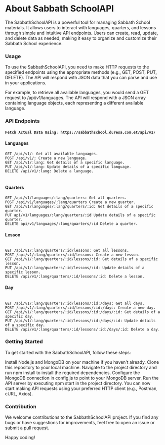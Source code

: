 # About Sabbath SchoolAPI
The SabbathSchoolAPI is a powerful tool for managing Sabbath School materials. It allows users to interact with languages, quarters, and lessons through simple and intuitive API endpoints. Users can create, read, update, and delete data as needed, making it easy to organize and customize their Sabbath School experience.

### Usage
To use the SabbathSchoolAPI, you need to make HTTP requests to the specified endpoints using the appropriate methods (e.g., GET, POST, PUT, DELETE). The API will respond with JSON data that you can parse and use in your applications.

For example, to retrieve all available languages, you would send a GET request to /api/v1/languages. The API will respond with a JSON array containing language objects, each representing a different available language.

### API Endpoints

#### `Fetch Actual Data Using: https://sabbathschool.duresa.com.et/api/v1/`

#### Languages<br/>
`GET /api/v1/: Get all available languages.`<br/>
`POST /api/v1/: Create a new language.`<br/>
`GET /api/v1/:lang: Get details of a specific language.`<br/>
`PUT /api/v1/:lang: Update details of a specific language.`<br/>
`DELETE /api/v1/:lang: Delete a language.`<br/><br/>

#### Quarters<br/>
`GET /api/v1/languages/:lang/quarters: Get all quarters.`<br/>
`POST /api/v1/languages/:lang/quarters Create a new quarter.`<br/>
`GET /api/v1/languages/:lang/quarters/:id: Get details of a specific quarter.`<br/>
`PUT api/v1/languages/:lang/quarters/:id Update details of a specific quarter.`<br/>
`DELETE api/v1/languages/:lang/quarters/:id Delete a quarter.`<br/>

#### Lesson<br/><br/>
`GET /api/v1/:lang/quarters/:id/lessons: Get all lessons.`<br/>
`POST /api/v1/:lang/quarters/:id/lessons: Create a new lesson.`<br/>
`GET /api/v1/:lang/quarters/:id/lessons/:id: Get details of a specific lesson.`<br/>
`PUT /api/v1/:lang/quarters/:id/lessons/:id: Update details of a specific lesson.`<br/>
`DELETE /api/v1/:lang/quarters/:id/lessons/:id: Delete a lesson.`<br/>

#### Day<br/><br/>
`GET /api/v1/:lang/quarters/:id/lessons/:id:/days: Get all days.`<br/>
`POST /api/v1/:lang/quarters/:id/lessons/:id:/days: Create a new day.`<br/>
`GET /api/v1/:lang/quarters/:id/lessons/:id:/days/:id: Get details of a specific day.`<br/>
`PUT /api/v1/:lang/quarters/:id/lessons/:id:/days/:id: Update details of a specific day.`<br/>
`DELETE /api/v1/:lang/quarters/:id/lessons/:id:/days/:id: Delete a day.`<br/>

### Getting Started
To get started with the SabbathSchoolAPI, follow these steps:

Install Node.js and MongoDB on your machine if you haven't already.
Clone this repository to your local machine.
Navigate to the project directory and run npm install to install the required dependencies.
Configure the MongoDB connection in config.js to point to your MongoDB server.
Run the API server by executing npm start in the project directory.
You can now start making API requests using your preferred HTTP client (e.g., Postman, cURL, Axios).

### Contribution
We welcome contributions to the SabbathSchoolAPI project. If you find any bugs or have suggestions for improvements, feel free to open an issue or submit a pull request.

Happy coding!
